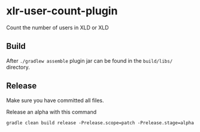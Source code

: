 # xlr-user-count-plugin
Count the number of users in XLD or XLD

## Build

After `./gradlew assemble` plugin jar can be found in the `build/libs/` directory. 

## Release

Make sure you have committed all files.

Release an alpha with this command

    gradle clean build release -Prelease.scope=patch -Prelease.stage=alpha

